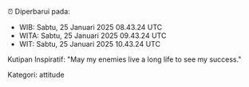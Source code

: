 ⏰ Diperbarui pada:
- WIB: Sabtu, 25 Januari 2025 08.43.24 UTC
- WITA: Sabtu, 25 Januari 2025 09.43.24 UTC
- WIT: Sabtu, 25 Januari 2025 10.43.24 UTC

Kutipan Inspiratif:
"May my enemies live a long life to see my success."


Kategori: attitude

